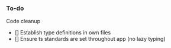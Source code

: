 ### To-do

Code cleanup
- [] Establish type definitions in own files
- [] Ensure ts standards are set throughout app (no lazy typing)